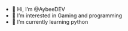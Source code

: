 - 👋 Hi, I’m @AybeeDEV
- 👀 I’m interested in Gaming and programming
- 🌱 I’m currently learning python

